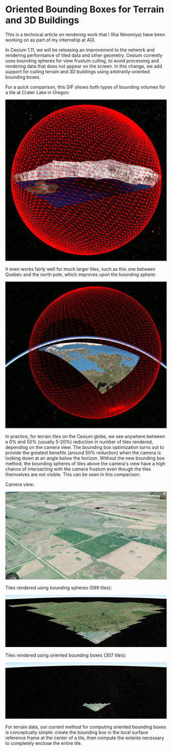 Oriented Bounding Boxes for Terrain and 3D Buildings
====================================================

This is a technical article on rendering work that I (Kai Ninomiya) have been
working on as part of my internship at AGI.

In Cesium 1.11, we will be releasing an improvement to the network and
rendering performance of tiled data and other geometry.
Cesium currently uses bounding spheres for view frustum culling, to
avoid processing and rendering data that does not appear on the screen.
In this change, we add support for culling terrain and 3D buildings using
arbitrarily-oriented bounding boxes.

For a quick comparison, this GIF shows both types of bounding volumes for a
tile at Crater Lake in Oregon:

![](craterlake_comp.gif)

It even works fairly well for much larger tiles, such as this one between Quebec
and the north pole, which improves upon the bounding sphere:

![](quebec_comp.gif)

In practice, for terrain tiles on the Cesium globe, we see anywhere between a 0%
and 50% (usually 5-20%) reduction in number of tiles rendered, depending on the
camera view.
The bounding box optimization turns out to provide the greatest benefits (around
50% reduction) when the camera is looking down at an angle below the horizon.
Without the new bounding box method, the bounding spheres of tiles above the
camera's view have a high chance of intersecting with the camera frustum even
though the tiles themselves are not visible.
This can be seen in this comparison:

Camera view:

![](northdakota.jpg)

Tiles rendered using bounding spheres (599 tiles):

![](northdakota_sphere.jpg)

Tiles rendered using oriented bounding boxes (307 tiles):

![](northdakota_box.jpg)

For terrain data, our current method for computing oriented bounding boxes is
conceptually simple: create the bounding box in the local surface reference
frame at the center of a tile, then compute the extents necessary to completely
enclose the entire tile.
